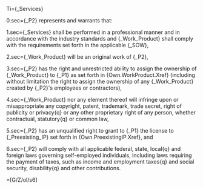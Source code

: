 Ti={_Services}

0.sec={_P2} represents and warrants that:

1.sec={_Services} shall be performed in a professional manner and in accordance with the industry standards and {_Work_Product} shall comply with the requirements set forth in the applicable {_SOW},

2.sec={_Work_Product} will be an original work of {_P2},

3.sec={_P2} has the right and unrestricted ability to assign the ownership of {_Work_Product} to {_P1} as set forth in {Own.WorkProduct.Xref} (including without limitation the right to assign the ownership of any {_Work_Product} created by {_P2}'s employees or contractors),

4.sec={_Work_Product} nor any element thereof will infringe upon or misappropriate any copyright, patent, trademark, trade secret, right of publicity or privacy{q} or any other proprietary right of any person, whether contractual, statutory{q} or common law,

5.sec={_P2} has an unqualified right to grant to {_P1} the license to {_Preexisting_IP} set forth in {Own.PreexistingIP.Xref}, and

6.sec={_P2} will comply with all applicable federal, state, local{q} and foreign laws governing self-employed individuals, including laws requiring the payment of taxes, such as income and employment taxes{q} and social security, disability{q} and other contributions.

=[G/Z/ol/s6]

